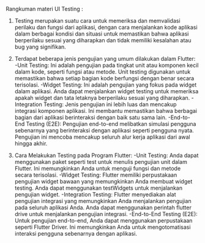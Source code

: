 Rangkuman materi UI Testing :

1. Testing merupakan suatu cara untuk memeriksa dan memvalidasi perilaku dan fungsi dari aplikasi, dengan cara menjalankan kode aplikasi dalam berbagai kondisi dan situasi untuk memastikan bahwa aplikasi berperilaku sesuai yang diharapkan dan tidak memiliki kesalahan atau bug yang signifikan.

2. Terdapat beberapa jenis pengujian yang umum dilakukan dalam Flutter:
   -Unit Testing: Ini adalah pengujian pada tingkat unit atau komponen kecil dalam kode, seperti fungsi atau metode. Unit testing digunakan untuk memastikan bahwa setiap bagian kode berfungsi dengan benar secara terisolasi.
   -Widget Testing: Ini adalah pengujian yang fokus pada widget dalam aplikasi. Anda dapat menjalankan widget testing untuk memeriksa apakah widget dan tata letaknya berperilaku sesuai yang diharapkan.
   -Integration Testing: Jenis pengujian ini lebih luas dan mencakup integrasi komponen aplikasi. Ini membantu memastikan bahwa berbagai bagian dari aplikasi berinteraksi dengan baik satu sama lain.
   -End-to-End Testing (E2E): Pengujian end-to-end melibatkan simulasi pengguna sebenarnya yang berinteraksi dengan aplikasi seperti pengguna nyata. Pengujian ini mencoba mencakup seluruh alur kerja aplikasi dari awal hingga akhir.

3. Cara Melakukan Testing pada Program Flutter:
   -Unit Testing: Anda dapat menggunakan paket seperti test untuk menulis pengujian unit dalam Flutter. Ini memungkinkan Anda untuk menguji fungsi dan metode secara terisolasi.
   -Widget Testing: Flutter memiliki perpustakaan pengujian widget bawaan yang memungkinkan Anda membuat widget testing. Anda dapat menggunakan testWidgets untuk menjalankan pengujian widget.
   -Integration Testing: Flutter menyediakan alat pengujian integrasi yang memungkinkan Anda menjalankan pengujian pada seluruh aplikasi Anda. Anda dapat menggunakan perintah flutter drive untuk menjalankan pengujian integrasi.
   -End-to-End Testing (E2E): Untuk pengujian end-to-end, Anda dapat menggunakan perpustakaan seperti Flutter Driver. Ini memungkinkan Anda untuk mengotomatisasi interaksi pengguna sebenarnya dengan aplikasi.
